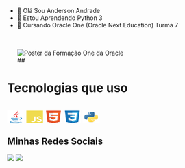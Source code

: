 - 👋 Olá Sou Anderson Andrade
- 👀 Estou Aprendendo Python 3
- 🌱 Cursando Oracle One (Oracle Next Education) Turma 7
  ##
  <div style="display: inline_block"><br>
    <img align="center" alt="Poster da Formação One da Oracle" height="200" width="200" src="">
  </div>
  ##
  
<h1>Tecnologias que uso</h1> 
<div style="display: inline_block"><br>
  <img align="center" alt="Rafa-Js" height="30" width="40" src="https://raw.githubusercontent.com/devicons/devicon/master/icons/java/java-original.svg">
  <img align="center" alt="Rafa-Js" height="30" width="40" src="https://raw.githubusercontent.com/devicons/devicon/master/icons/javascript/javascript-plain.svg">
  <img align="center" alt="Rafa-HTML" height="30" width="40" src="https://raw.githubusercontent.com/devicons/devicon/master/icons/html5/html5-original.svg">
  <img align="center" alt="Rafa-CSS" height="30" width="40" src="https://raw.githubusercontent.com/devicons/devicon/master/icons/css3/css3-original.svg">
  <img align="center" alt="Rafa-Python" height="30" width="40" src="https://raw.githubusercontent.com/devicons/devicon/master/icons/python/python-original.svg">
</div>
  
  ##

 <h2>Minhas Redes Sociais</h2>
<div> 
  <a href="https://www.youtube.com/channel/UCvSL7LSOrdqWtQwaJFLfw-A" target="_blank"><img src="https://img.shields.io/badge/YouTube-FF0000?style=for-the-badge&logo=youtube&logoColor=white" target="_blank"></a>
  <a href="https://www.linkedin.com/in/anderson-andrade-dev/" target="_blank"><img src="https://img.shields.io/badge/-LinkedIn-%230077B5?style=for-the-badge&logo=linkedin&logoColor=white" target="_blank"></a> 
</div>
